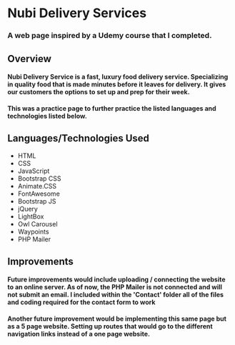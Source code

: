 # Nubi Delivery Services
### A web page inspired by a Udemy course that I completed.

## Overview
#### Nubi Delivery Service is a fast, luxury food delivery service. Specializing in quality food that is made minutes before it leaves for delivery. It gives our customers the options to set up and prep for their week. 

#### This was a practice page to further practice the listed languages and technologies listed below.

## Languages/Technologies Used
* HTML
* CSS
* JavaScript
* Bootstrap CSS
* Animate.CSS
* FontAwesome
* Bootstrap JS
* jQuery
* LightBox
* Owl Carousel
* Waypoints
* PHP Mailer


## Improvements
#### Future improvements would include uploading / connecting the website to an online server. As of now, the PHP Mailer is not connected and will not submit an email. I included within the 'Contact' folder all of the files and coding required for the contact form to work
#### Another future improvement would be implementing this same page but as a 5 page website. Setting up routes that would go to the different navigation links instead of a one page website.
